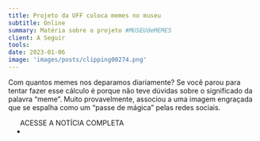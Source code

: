 ```yaml
---
title: Projeto da UFF coloca memes no museu
subtitle: Online
summary: Matéria sobre o projeto #MUSEUdeMEMES
client: A Seguir
tools: 
date: 2023-01-06
image: 'images/posts/clipping00274.png'
---
```


Com quantos memes nos deparamos diariamente? Se você parou para tentar fazer esse cálculo é porque não teve dúvidas sobre o significado da palavra  “meme”. Muito provavelmente, associou a uma imagem engraçada que se espalha como um “passe de mágica” pelas redes sociais.

<div class="post__share"><ul class="share__list list-reset">ACESSE A NOTÍCIA COMPLETA<li class="share__item" style="margin-left: 10px"><a class="share__link share__facebook" style="background: #fa5657" href="https://aseguirniteroi.com.br/noticias/projeto-da-uff-coloca-memes-no-museu/ 
onclick=window.open(this.href, 'pop-up', 'left=20,top=20,width=500,height=500,toolbar=1,resizable=0'); return false;" title="Link" rel="nofollow"><i class="fa-solid fa-link"></i></a></li></ul></div>
<!-- <div class="gallery-box"><div class="gallery"><img src="/clipping/images/example-1.jpg" loading="lazy" alt="Project"><img src="/clipping/images/example-2.jpg" loading="lazy" alt="Project"></div><em>Gallery / <a href="https://www.freepik.com/" target="_blank">Freepic</a></em></div> -->
